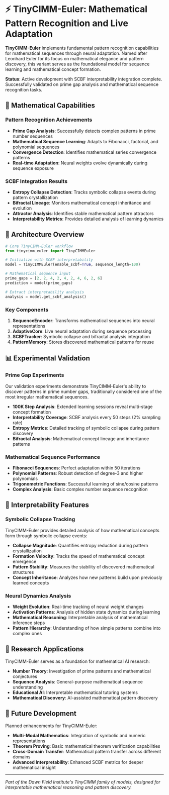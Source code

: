 # ⚡ TinyCIMM-Euler: Mathematical Pattern Recognition and Live Adaptation

**TinyCIMM-Euler** implements fundamental pattern recognition capabilities for mathematical sequences through neural adaptation. Named after Leonhard Euler for its focus on mathematical elegance and pattern discovery, this variant serves as the foundational model for sequence learning and mathematical concept formation.

**Status**: Active development with SCBF interpretability integration complete. Successfully validated on prime gap analysis and mathematical sequence recognition tasks.

## 🎯 Mathematical Capabilities

### **Pattern Recognition Achievements**
- **Prime Gap Analysis**: Successfully detects complex patterns in prime number sequences
- **Mathematical Sequence Learning**: Adapts to Fibonacci, factorial, and polynomial sequences
- **Convergence Detection**: Identifies mathematical series convergence patterns
- **Real-time Adaptation**: Neural weights evolve dynamically during sequence exposure

### **SCBF Integration Results**
- **Entropy Collapse Detection**: Tracks symbolic collapse events during pattern crystallization
- **Bifractal Lineage**: Monitors mathematical concept inheritance and evolution
- **Attractor Analysis**: Identifies stable mathematical pattern attractors
- **Interpretability Metrics**: Provides detailed analysis of learning dynamics

## 🧠 Architecture Overview

```python
# Core TinyCIMM-Euler workflow
from tinycimm_euler import TinyCIMMEuler

# Initialize with SCBF interpretability
model = TinyCIMMEuler(enable_scbf=True, sequence_length=100)

# Mathematical sequence input
prime_gaps = [2, 2, 4, 2, 4, 2, 4, 6, 2, 6]
prediction = model(prime_gaps)

# Extract interpretability analysis
analysis = model.get_scbf_analysis()
```

### **Key Components**

1. **SequenceEncoder**: Transforms mathematical sequences into neural representations
2. **AdaptiveCore**: Live neural adaptation during sequence processing
3. **SCBFTracker**: Symbolic collapse and bifractal analysis integration
4. **PatternMemory**: Stores discovered mathematical patterns for reuse

## 📊 Experimental Validation

### **Prime Gap Experiments**
Our validation experiments demonstrate TinyCIMM-Euler's ability to discover patterns in prime number gaps, traditionally considered one of the most irregular mathematical sequences.

- **100K Step Analysis**: Extended learning sessions reveal multi-stage concept formation
- **Interpretability Coverage**: SCBF analysis every 50 steps (2% sampling rate)
- **Entropy Metrics**: Detailed tracking of symbolic collapse during pattern discovery
- **Bifractal Analysis**: Mathematical concept lineage and inheritance patterns

### **Mathematical Sequence Performance**
- **Fibonacci Sequences**: Perfect adaptation within 50 iterations
- **Polynomial Patterns**: Robust detection of degree-3 and higher polynomials
- **Trigonometric Functions**: Successful learning of sine/cosine patterns
- **Complex Analysis**: Basic complex number sequence recognition

## 🔬 Interpretability Features

### **Symbolic Collapse Tracking**
TinyCIMM-Euler provides detailed analysis of how mathematical concepts form through symbolic collapse events:

- **Collapse Magnitude**: Quantifies entropy reduction during pattern crystallization
- **Formation Velocity**: Tracks the speed of mathematical concept emergence
- **Pattern Stability**: Measures the stability of discovered mathematical structures
- **Concept Inheritance**: Analyzes how new patterns build upon previously learned concepts

### **Neural Dynamics Analysis**
- **Weight Evolution**: Real-time tracking of neural weight changes
- **Activation Patterns**: Analysis of hidden state dynamics during learning
- **Mathematical Reasoning**: Interpretable analysis of mathematical inference steps
- **Pattern Hierarchy**: Understanding of how simple patterns combine into complex ones

## 🔮 Research Applications

TinyCIMM-Euler serves as a foundation for mathematical AI research:

- **Number Theory**: Investigation of prime patterns and mathematical conjectures
- **Sequence Analysis**: General-purpose mathematical sequence understanding
- **Educational AI**: Interpretable mathematical tutoring systems
- **Mathematical Discovery**: AI-assisted mathematical pattern discovery

## 🚀 Future Development

Planned enhancements for TinyCIMM-Euler:

- **Multi-Modal Mathematics**: Integration of symbolic and numeric representations
- **Theorem Proving**: Basic mathematical theorem verification capabilities
- **Cross-Domain Transfer**: Mathematical pattern transfer across different domains
- **Advanced Interpretability**: Enhanced SCBF metrics for deeper mathematical insight

---

*Part of the Dawn Field Institute's TinyCIMM family of models, designed for interpretable mathematical reasoning and pattern discovery.*
